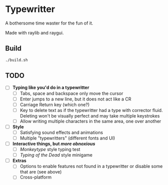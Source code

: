 # Typewritter

A bothersome time waster for the fun of it.

Made with raylib and raygui.

## Build

```bash
./build.sh
```

## TODO

- [ ] **Typing like you'd do in a typewritter**
  - [ ] Tabs, space and backspace only move the cursor
  - [ ] Enter jumps to a new line, but it does not act like a CR
  - [ ] Carriage Return key (which one?)
  - [ ] Key to delete text as if the typewritter had a type with corrector fluid. Deleting won't be visually perfect and may take multiple keystrokes
  - [ ] Allow writing multiple characters in the same area, one over another
- [ ] **Style**
  - [ ] Satisfying sound effects and animations
  - [ ] Multiple "typewritters" (different fonts and UI)
- [ ] **Interactive things, but *more obnoxious***
  - [ ] *Monkeytype* style typing test
  - [ ] *Typing of the Dead* style minigame
- [ ] **Extras**
  - [ ] Options to enable features not found in a typewritter or disable some that are (see above)
  - [ ] Cross-platform
